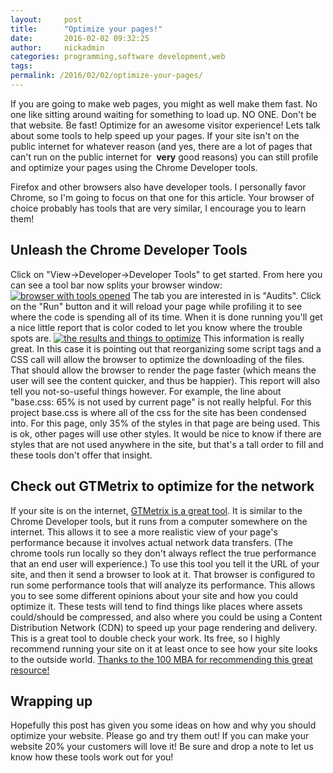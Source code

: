 ```yaml
---
layout:     post
title:      "Optimize your pages!"
date:       2016-02-02 09:32:25
author:     nickadmin
categories: programming,software development,web
tags:  
permalink: /2016/02/02/optimize-your-pages/
---
```

If you are going to make web pages, you might as well make them fast. No one like sitting around waiting for something to load up. NO ONE. Don't be that website. Be fast! Optimize for an awesome visitor experience! Lets talk about some tools to help speed up your pages. If your site isn't on the public internet for whatever reason (and yes, there are a lot of pages that can't run on the public internet for  **very** good reasons) you can still profile and optimize your pages using the Chrome Developer tools. 

Firefox and other browsers also have developer tools. I personally favor Chrome, so I'm going to focus on that one for this article. Your browser of choice probably has tools that are very similar, I encourage you to learn them!

## Unleash the Chrome Developer Tools

Click on "View->Developer->Developer Tools" to get started. From here you can see a tool bar now splits your browser window: [![browser with tools opened](/blog-imgs/uploads/2016/01/Screen-Shot-2016-01-24-at-11.13.07-AM-1024x411.png)](/blog-imgs/uploads/2016/01/Screen-Shot-2016-01-24-at-11.13.07-AM.png) The tab you are interested in is "Audits". Click on the "Run" button and it will reload your page while profiling it to see where the code is spending all of its time. When it is done running you'll get a nice little report that is color coded to let you know where the trouble spots are. [![the results and things to optimize](/blog-imgs/uploads/2016/01/Screen-Shot-2016-01-24-at-11.15.28-AM.png)](/blog-imgs/uploads/2016/01/Screen-Shot-2016-01-24-at-11.15.28-AM.png) This information is really great. In this case it is pointing out that reorganizing some script tags and a CSS call will allow the browser to optimize the downloading of the files. That should allow the browser to render the page faster (which means the user will see the content quicker, and thus be happier). This report will also tell you not-so-useful things however. For example, the line about "base.css: 65% is not used by current page" is not really helpful. For this project base.css is where all of the css for the site has been condensed into. For this page, only 35% of the styles in that page are being used. This is ok, other pages will use other styles. It would be nice to know if there are styles that are not used anywhere in the site, but that's a tall order to fill and these tools don't offer that insight. 

## Check out GTMetrix to optimize for the network

If your site is on the internet, [GTMetrix is a great tool](https://gtmetrix.com/). It is similar to the Chrome Developer tools, but it runs from a computer somewhere on the internet. This allows it to see a more realistic view of your page's performance because it involves actual network data transfers. (The chrome tools run locally so they don't always reflect the true performance that an end user will experience.) To use this tool you tell it the URL of your site, and then it send a browser to look at it. That browser is configured to run some performance tools that will analyze its performance. This allows you to see some different opinions about your site and how you could optimize it. These tests will tend to find things like places where assets could/should be compressed, and also where you could be using a Content Distribution Network (CDN) to speed up your page rendering and delivery. This is a great tool to double check your work. Its free, so I highly recommend running your site on it at least once to see how your site looks to the outside world. [Thanks to the 100 MBA for recommending this great resource!](http://100mba.net/mba508/)

## Wrapping up

Hopefully this post has given you some ideas on how and why you should optimize your website. Please go and try them out! If you can make your website 20% your customers will love it! Be sure and drop a note to let us know how these tools work out for you!
<!--stackedit_data:
eyJoaXN0b3J5IjpbLTQ4MjMzMzcxXX0=
-->